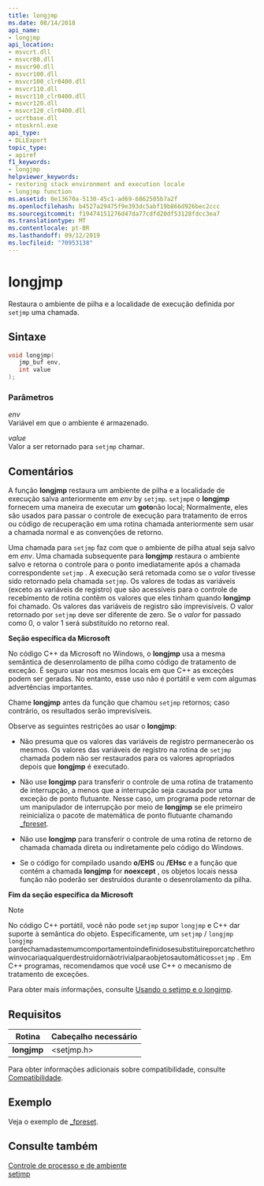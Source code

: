 ```yaml
---
title: longjmp
ms.date: 08/14/2018
api_name:
- longjmp
api_location:
- msvcrt.dll
- msvcr80.dll
- msvcr90.dll
- msvcr100.dll
- msvcr100_clr0400.dll
- msvcr110.dll
- msvcr110_clr0400.dll
- msvcr120.dll
- msvcr120_clr0400.dll
- ucrtbase.dll
- ntoskrnl.exe
api_type:
- DLLExport
topic_type:
- apiref
f1_keywords:
- longjmp
helpviewer_keywords:
- restoring stack environment and execution locale
- longjmp function
ms.assetid: 0e13670a-5130-45c1-ad69-6862505b7a2f
ms.openlocfilehash: b4527a29475f9e393dc5abf19b866d926bec2ccc
ms.sourcegitcommit: f19474151276d47da77cdfd20df53128fdcc3ea7
ms.translationtype: MT
ms.contentlocale: pt-BR
ms.lasthandoff: 09/12/2019
ms.locfileid: "70953138"
---
```

# <a name="longjmp"></a>longjmp

Restaura o ambiente de pilha e a localidade de execução definida por `setjmp` uma chamada.

## <a name="syntax"></a>Sintaxe

```C
void longjmp(
   jmp_buf env,
   int value
);
```

### <a name="parameters"></a>Parâmetros

*env*<br/>
Variável em que o ambiente é armazenado.

*value*<br/>
Valor a ser retornado para `setjmp` chamar.

## <a name="remarks"></a>Comentários

A função **longjmp** restaura um ambiente de pilha e a localidade de execução salva anteriormente em *env* by `setjmp`. `setjmp`e o **longjmp** fornecem uma maneira de executar um **goto**não local; Normalmente, eles são usados para passar o controle de execução para tratamento de erros ou código de recuperação em uma rotina chamada anteriormente sem usar a chamada normal e as convenções de retorno.

Uma chamada para `setjmp` faz com que o ambiente de pilha atual seja salvo em *env*. Uma chamada subsequente para **longjmp** restaura o ambiente salvo e retorna o controle para o ponto imediatamente após a chamada correspondente `setjmp` . A execução será retomada como se o *valor* tivesse sido retornado pela chamada `setjmp`. Os valores de todas as variáveis (exceto as variáveis de registro) que são acessíveis para o controle de recebimento de rotina contêm os valores que eles tinham quando **longjmp** foi chamado. Os valores das variáveis de registro são imprevisíveis. O valor retornado por `setjmp` deve ser diferente de zero. Se o *valor* for passado como 0, o valor 1 será substituído no retorno real.

**Seção específica da Microsoft**

No código C++ da Microsoft no Windows, o **longjmp** usa a mesma semântica de desenrolamento de pilha como código de tratamento de exceção. É seguro usar nos mesmos locais em que C++ as exceções podem ser geradas. No entanto, esse uso não é portátil e vem com algumas advertências importantes.

Chame **longjmp** antes da função que chamou `setjmp` retornos; caso contrário, os resultados serão imprevisíveis.

Observe as seguintes restrições ao usar o **longjmp**:

- Não presuma que os valores das variáveis de registro permanecerão os mesmos. Os valores das variáveis de registro na rotina de `setjmp` chamada podem não ser restaurados para os valores apropriados depois que **longjmp** é executado.

- Não use **longjmp** para transferir o controle de uma rotina de tratamento de interrupção, a menos que a interrupção seja causada por uma exceção de ponto flutuante. Nesse caso, um programa pode retornar de um manipulador de interrupção por meio de **longjmp** se ele primeiro reinicializa o pacote de matemática de ponto flutuante chamando [_fpreset](fpreset.md).

- Não use **longjmp** para transferir o controle de uma rotina de retorno de chamada chamada direta ou indiretamente pelo código do Windows.

- Se o código for compilado usando **o/EHS** ou **/EHsc** e a função que contém a chamada **longjmp** for **noexcept** , os objetos locais nessa função não poderão ser destruídos durante o desenrolamento da pilha.

**Fim da seção específica da Microsoft**

> [!NOTE]
> No código C++ portátil, você não pode `setjmp` supor `longjmp` e C++ dar suporte à semântica do objeto. Especificamente, um `setjmp` / `longjmp` `longjmp` pardechamadastemumcomportamentoindefinidosesubstituireporcatchethrowinvocariaqualquerdestruidornãotrivialparaobjetosautomáticos`setjmp` . Em C++ programas, recomendamos que você use C++ o mecanismo de tratamento de exceções.

Para obter mais informações, consulte [Usando o setjmp e o longjmp](../../cpp/using-setjmp-longjmp.md).

## <a name="requirements"></a>Requisitos

|Rotina|Cabeçalho necessário|
|-------------|---------------------|
|**longjmp**|\<setjmp.h>|

Para obter informações adicionais sobre compatibilidade, consulte [Compatibilidade](../../c-runtime-library/compatibility.md).

## <a name="example"></a>Exemplo

Veja o exemplo de [_fpreset](fpreset.md).

## <a name="see-also"></a>Consulte também

[Controle de processo e de ambiente](../../c-runtime-library/process-and-environment-control.md)<br/>
[setjmp](setjmp.md)
